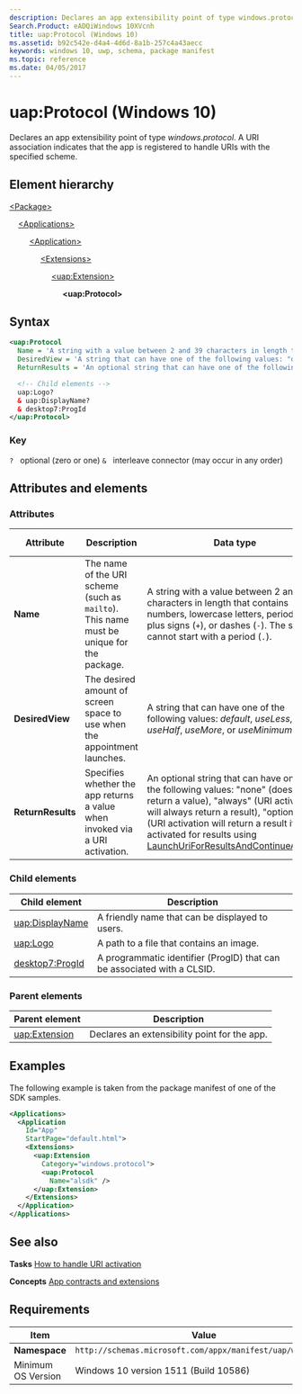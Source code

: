 ```yaml
---
description: Declares an app extensibility point of type windows.protocol (Windows 10).
Search.Product: eADQiWindows 10XVcnh
title: uap:Protocol (Windows 10)
ms.assetid: b92c542e-d4a4-4d6d-8a1b-257c4a43aecc
keywords: windows 10, uwp, schema, package manifest
ms.topic: reference
ms.date: 04/05/2017
---
```


# uap:Protocol (Windows 10)

Declares an app extensibility point of type *windows.protocol*. A URI association indicates that the app is registered to handle URIs with the specified scheme.

## Element hierarchy

[\<Package\>](element-package.md)

&nbsp;&nbsp;&nbsp;&nbsp;[\<Applications\>](element-applications.md)

&nbsp;&nbsp;&nbsp;&nbsp; &nbsp;&nbsp;&nbsp;&nbsp;[\<Application\>](element-application.md)

&nbsp;&nbsp;&nbsp;&nbsp; &nbsp;&nbsp;&nbsp;&nbsp; &nbsp;&nbsp;&nbsp;&nbsp;[\<Extensions\>](element-extensions.md)

&nbsp;&nbsp;&nbsp;&nbsp; &nbsp;&nbsp;&nbsp;&nbsp; &nbsp;&nbsp;&nbsp;&nbsp; &nbsp;&nbsp;&nbsp;&nbsp;[\<uap:Extension\>](element-uap-extension.md)

&nbsp;&nbsp;&nbsp;&nbsp; &nbsp;&nbsp;&nbsp;&nbsp; &nbsp;&nbsp;&nbsp;&nbsp; &nbsp;&nbsp;&nbsp;&nbsp; &nbsp;&nbsp;&nbsp;&nbsp;**\<uap:Protocol\>**

## Syntax

```xml
<uap:Protocol
  Name = 'A string with a value between 2 and 39 characters in length that contains numbers, lowercase letters, periods ("."), plus signs ("+"), or dashes ("-"). The string cannot start with a period (".").'
  DesiredView = 'A string that can have one of the following values: "default", "useLess", "useHalf", "useMore", or "useMinimum".'
  ReturnResults = 'An optional string that can have one of the following values: "none", "always", "optional".' >

  <!-- Child elements -->
  uap:Logo?
  & uap:DisplayName?
  & desktop7:ProgId
</uap:Protocol>
```

### Key

`?`   optional (zero or one)
`&`   interleave connector (may occur in any order)

## Attributes and elements

### Attributes

| Attribute | Description | Data type | Required | Default value |
|-|-|-|-|-|
| **Name** | The name of the URI scheme (such as `mailto`). This name must be unique for the package. | A string with a value between 2 and 39 characters in length that contains numbers, lowercase letters, periods (`.`), plus signs (`+`), or dashes (`-`). The string cannot start with a period (`.`). | Yes |  |
| **DesiredView** | The desired amount of screen space to use when the appointment launches. | A string that can have one of the following values: *default*, *useLess*, *useHalf*, *useMore*, or *useMinimum*. | No |  |
| **ReturnResults** | Specifies whether the app returns a value when invoked via a URI activation. | An optional string that can have one of the following values: "none" (does not return a value), "always" (URI activation will always return a result), "optional" (URI activation will return a result if it is activated for results using [LaunchUriForResultsAndContinueAsync](/previous-versions/windows/dn904655(v=win.10))). | No |  |

### Child elements

| Child element | Description |
|-|-|
| [uap:DisplayName](element-1-uap-displayname.md) | A friendly name that can be displayed to users. |
| [uap:Logo](element-1-uap-logo.md) | A path to a file that contains an image. |
| [desktop7:ProgId](element-desktop7-progId.md) | A programmatic identifier (ProgID) that can be associated with a CLSID. |

### Parent elements

| Parent element | Description |
|-|-|
| [uap:Extension](element-uap-extension.md) | Declares an extensibility point for the app. |

## Examples

The following example is taken from the package manifest of one of the SDK samples.

```xml
<Applications>
  <Application
    Id="App"
    StartPage="default.html">
    <Extensions>
      <uap:Extension
        Category="windows.protocol">
        <uap:Protocol
          Name="alsdk" />
      </uap:Extension>
    </Extensions>
  </Application>
</Applications>
```

## See also

**Tasks**
[How to handle URI activation](/previous-versions/windows/apps/hh452686(v=win.10))

**Concepts**
[App contracts and extensions](/previous-versions/windows/apps/hh464906(v=win.10))

## Requirements

| Item | Value |
|--|--|
| **Namespace** | `http://schemas.microsoft.com/appx/manifest/uap/windows10` |
| Minimum OS Version | Windows 10 version 1511 (Build 10586) |
